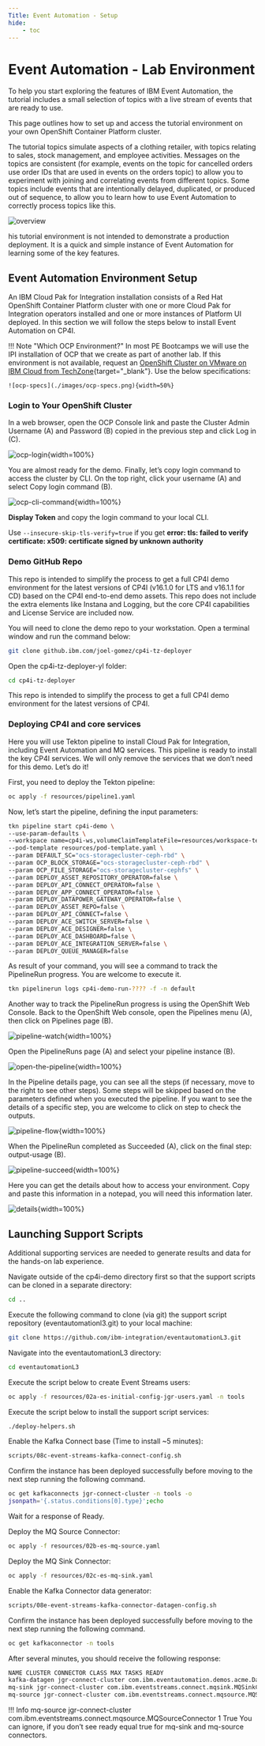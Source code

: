 ```yaml
---
Title: Event Automation - Setup
hide:
    - toc
---
```


# Event Automation - Lab Environment

To help you start exploring the features of IBM Event Automation, the tutorial includes a small selection of topics with a live stream of events that are ready to use.

This page outlines how to set up and access the tutorial environment on your own OpenShift Container Platform cluster.

The tutorial topics simulate aspects of a clothing retailer, with topics relating to sales, stock management, and employee activities. Messages on the topics are consistent (for example, events on the topic for cancelled orders use order IDs that are used in events on the orders topic) to allow you to experiment with joining and correlating events from different topics. Some topics include events that are intentionally delayed, duplicated, or produced out of sequence, to allow you to learn how to use Event Automation to correctly process topics like this.

![overview](./images/overview.png)

his tutorial environment is not intended to demonstrate a production deployment. It is a quick and simple instance of Event Automation for learning some of the key features.

## Event Automation Environment Setup

An IBM Cloud Pak for Integration installation consists of a Red Hat OpenShift Container Platform cluster
with one or more Cloud Pak for Integration operators installed and one or more instances of Platform
UI deployed.  In this section we will follow the steps below to install Event Automation on CP4I.

!!! Note "Which OCP Environment?"
    In most PE Bootcamps we will use the IPI installation of OCP that we create as part of another lab.  If this environment is not available, request an [OpenShift Cluster on VMware on IBM Cloud from TechZone](https://techzone.ibm.com/my/reservations/create/67fd762c701ec2a8e6e0ecd9){target="_blank"}. Use the below specifications:

    ![ocp-specs](./images/ocp-specs.png){width=50%}

### Login to Your OpenShift Cluster

In a web browser, open the OCP Console link and paste the Cluster Admin Username (A) and Password (B) copied in the previous step and click Log in (C).

![ocp-login](./images/ocp-login.png){width=100%}

You are almost ready for the demo. Finally, let’s copy login command to access the cluster by CLI.  On the top right, click your username (A) and select Copy login command (B).

![ocp-cli-command](./images/ocp-cli-command.png){width=100%}

**Display Token** and copy the login command to your local CLI. 

Use `--insecure-skip-tls-verify=true` if you get **error: tls: failed to verify certificate: x509: certificate signed by unknown authority**

### Demo GitHub Repo

This repo is intended to simplify the process to get a full CP4I demo environment for the latest versions of CP4I (v16.1.0 for LTS and v16.1.1 for CD) based on the CP4I end-to-end demo assets.  This repo does not include the extra elements like Instana and Logging, but the core CP4I capabilities and License Service are included now.

You will need to clone the demo repo to your workstation.  Open a terminal window and run the command below:

```bash
git clone github.ibm.com/joel-gomez/cp4i-tz-deployer
```

Open the cp4i-tz-deployer-yl folder:

```bash
cd cp4i-tz-deployer
```

This repo is intended to simplify the process to get a full CP4I demo environment for the latest versions of CP4I.

### Deploying CP4I and core services

Here you will use Tekton pipeline to install Cloud Pak for Integration, including Event Automation and MQ services. This pipeline is ready to install the key CP4I services. We will only remove the services that we don’t need for this demo. Let’s do it!

First, you need to deploy the Tekton pipeline:

```bash
oc apply -f resources/pipeline1.yaml
```

Now, let’s start the pipeline, defining the input parameters:

```bash
tkn pipeline start cp4i-demo \
--use-param-defaults \
--workspace name=cp4i-ws,volumeClaimTemplateFile=resources/workspace-template.yaml \
--pod-template resources/pod-template.yaml \
--param DEFAULT_SC="ocs-storagecluster-ceph-rbd" \
--param OCP_BLOCK_STORAGE="ocs-storagecluster-ceph-rbd" \
--param OCP_FILE_STORAGE="ocs-storagecluster-cephfs" \
--param DEPLOY_ASSET_REPOSITORY_OPERATOR=false \
--param DEPLOY_API_CONNECT_OPERATOR=false \
--param DEPLOY_APP_CONNECT_OPERATOR=false \
--param DEPLOY_DATAPOWER_GATEWAY_OPERATOR=false \
--param DEPLOY_ASSET_REPO=false \
--param DEPLOY_API_CONNECT=false \
--param DEPLOY_ACE_SWITCH_SERVER=false \
--param DEPLOY_ACE_DESIGNER=false \
--param DEPLOY_ACE_DASHBOARD=false \
--param DEPLOY_ACE_INTEGRATION_SERVER=false \
--param DEPLOY_QUEUE_MANAGER=false
```

As result of your command, you will see a command to track the PipelineRun progress. You are welcome to execute it.

```bash
tkn pipelinerun logs cp4i-demo-run-???? -f -n default
```

Another way to track the PipelineRun progress is using the OpenShift Web Console. Back to the OpenShift Web console, open the Pipelines menu (A), then click on Pipelines page (B).

![pipeline-watch](./images/pipeline-watch.png){width=100%}

Open the PipelineRuns page (A) and select your pipeline instance (B).

![open-the-pipeline](./images/open-the-pipeline.png){width=100%}

In the Pipeline details page, you can see all the steps (if necessary, move to the right to see other steps). Some steps will be skipped based on the parameters defined when you executed the pipeline. If you want to see the details of a specific step, you are welcome to click on step to check the outputs.

![pipeline-flow](./images/pipeline-flow.png){width=100%}

When the PipelineRun completed as Succeeded (A), click on the final step: output-usage (B).

![pipeline-succeed](./images/pipeline-succeed.png){width=100%}

Here you can get the details about how to access your environment. Copy and paste this information in a notepad, you will need this information later.

![details](./images/details.png){width=100%}

## Launching Support Scripts

Additional supporting services are needed to generate results and data for the hands-on lab experience.

Navigate outside of the cp4i-demo directory first so that the support scripts can be cloned in a separate directory:

```bash
cd ..
```

Execute the following command to clone (via git) the support script repository (eventautomationl3.git) to your local machine:

```bash
git clone https://github.com/ibm-integration/eventautomationL3.git
```

Navigate into the eventautomationL3 directory:

```bash
cd eventautomationL3
```

Execute the script below to create Event Streams users:

```bash
oc apply -f resources/02a-es-initial-config-jgr-users.yaml -n tools
```

Execute the script below to install the support script services:

```bash
./deploy-helpers.sh
```

Enable the Kafka Connect base (Time to install ~5 minutes):

```bash
scripts/08c-event-streams-kafka-connect-config.sh
```

Confirm the instance has been deployed successfully before moving to the next step running the following command.

```bash
oc get kafkaconnects jgr-connect-cluster -n tools -o
jsonpath='{.status.conditions[0].type}';echo
```

Wait for a response of Ready.

Deploy the MQ Source Connector:

```bash
oc apply -f resources/02b-es-mq-source.yaml
```

Deploy the MQ Sink Connector:

```bash
oc apply -f resources/02c-es-mq-sink.yaml
```

Enable the Kafka Connector data generator:

```bash
scripts/08e-event-streams-kafka-connector-datagen-config.sh
```

Confirm the instance has been deployed successfully before moving to the next step running the following command.

```bash
oc get kafkaconnector -n tools
```

After several minutes, you should receive the following response:

```bash
NAME CLUSTER CONNECTOR CLASS MAX TASKS READY
kafka-datagen jgr-connect-cluster com.ibm.eventautomation.demos.acme.DatagenSourceConnector 1 True
mq-sink jgr-connect-cluster com.ibm.eventstreams.connect.mqsink.MQSinkConnector 1 True
mq-source jgr-connect-cluster com.ibm.eventstreams.connect.mqsource.MQSourceConnector 1 True
```

!!! Info
    mq-source jgr-connect-cluster com.ibm.eventstreams.connect.mqsource.MQSourceConnector 1 True You can ignore, if you don’t see ready equal true for mq-sink and mq-source connectors.



